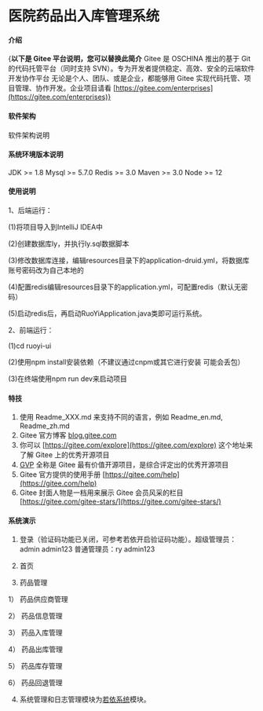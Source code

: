 # 医院药品出入库管理系统

#### 介绍
{**以下是 Gitee 平台说明，您可以替换此简介**
Gitee 是 OSCHINA 推出的基于 Git 的代码托管平台（同时支持 SVN）。专为开发者提供稳定、高效、安全的云端软件开发协作平台
无论是个人、团队、或是企业，都能够用 Gitee 实现代码托管、项目管理、协作开发。企业项目请看 [https://gitee.com/enterprises](https://gitee.com/enterprises)}

#### 软件架构
软件架构说明

#### 系统环境版本说明
JDK >= 1.8 
Mysql >= 5.7.0
Redis >= 3.0
Maven >= 3.0
Node >= 12

#### 使用说明

1、后端运行：

(1)将项目导入到IntelliJ IDEA中

(2)创建数据库ly，并执行ly.sql数据脚本

(3)修改数据库连接，编辑resources目录下的application-druid.yml，将数据库账号密码改为自己本地的

(4)配置redis编辑resources目录下的application.yml，可配置redis（默认无密码）

(5)启动redis后，再启动RuoYiApplication.java类即可运行系统。

2、前端运行：

(1)cd ruoyi-ui

(2)使用npm install安装依赖（不建议通过cnpm或其它进行安装 可能会丢包）

(3)在终端使用npm run dev来启动项目

#### 特技

1.  使用 Readme\_XXX.md 来支持不同的语言，例如 Readme\_en.md, Readme\_zh.md
2.  Gitee 官方博客 [blog.gitee.com](https://blog.gitee.com)
3.  你可以 [https://gitee.com/explore](https://gitee.com/explore) 这个地址来了解 Gitee 上的优秀开源项目
4.  [GVP](https://gitee.com/gvp) 全称是 Gitee 最有价值开源项目，是综合评定出的优秀开源项目
5.  Gitee 官方提供的使用手册 [https://gitee.com/help](https://gitee.com/help)
6.  Gitee 封面人物是一档用来展示 Gitee 会员风采的栏目 [https://gitee.com/gitee-stars/](https://gitee.com/gitee-stars/)

#### 系统演示

1.  登录（验证码功能已关闭，可参考若依开启验证码功能）。超级管理员： admin admin123 普通管理员：ry admin123

2.  首页

3.  药品管理

  1） 药品供应商管理

  2） 药品信息管理

  3） 药品入库管理

  4） 药品出库管理

  5） 药品库存管理

  6） 药品回退管理

4.  系统管理和日志管理模块为[若依系统](http://www.ruoyi.vip/)模块。
